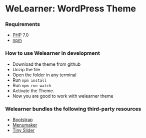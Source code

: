 # WeLearner: WordPress Theme

### Requirements

- [PHP](http://php.net/) 7.0
- [npm](https://www.npmjs.com/)

### How to use Welearner in development

- Download the theme from github
- Unzip the file
- Open the folder in any terminal
- Run `npm install`
- Run `npm run watch`
- Activate the Theme.
- Now you are good to work with welearner theme

### Welearner bundles the following third-party resources

- [Bootstrap](https://getbootstrap.com/)
- [Menumaker](https://github.com/cssmenumaker/jQuery-Plugin-Responsive-Drop-Down)
- [Tiny Slider](https://github.com/ganlanyuan/tiny-slider)